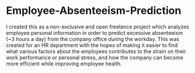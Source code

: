# Employee-Absenteeism-Prediction
I created this as a non-exclusive and open freelance project which analyzes employee personal information in order to predict excessive absenteeism (~3 hours a day) from the company office during the workday. This was created for an HR department with the hopes of making it easier to find what various factors about the employees contributes to the strain on their work performance or personal stress, and how the company can become more efficient while improving employee health. 
